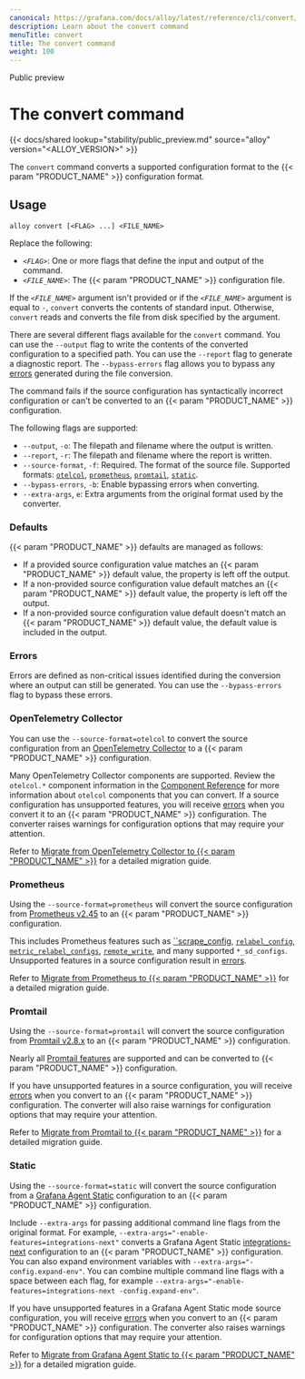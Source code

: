 ```yaml
---
canonical: https://grafana.com/docs/alloy/latest/reference/cli/convert/
description: Learn about the convert command
menuTitle: convert
title: The convert command
weight: 100
---
```


<span class="badge docs-labels__stage docs-labels__item">Public preview</span>

# The convert command

{{< docs/shared lookup="stability/public_preview.md" source="alloy" version="<ALLOY_VERSION>" >}}

The `convert` command converts a supported configuration format to the {{< param "PRODUCT_NAME" >}} configuration format.

## Usage

```shell
alloy convert [<FLAG> ...] <FILE_NAME>
```

Replace the following:

- _`<FLAG>`_: One or more flags that define the input and output of the command.
- _`<FILE_NAME>`_: The {{< param "PRODUCT_NAME" >}} configuration file.

If the _`<FILE_NAME>`_ argument isn't provided or if the _`<FILE_NAME>`_ argument is equal to `-`, `convert` converts the contents of standard input.
Otherwise, `convert` reads and converts the file from disk specified by the argument.

There are several different flags available for the `convert` command. You can use the `--output` flag to write the contents of the converted configuration to a specified path.
You can use the `--report` flag to generate a diagnostic report.
The `--bypass-errors` flag allows you to bypass any [errors][] generated during the file conversion.

The command fails if the source configuration has syntactically incorrect configuration or can't be converted to an {{< param "PRODUCT_NAME" >}} configuration.

The following flags are supported:

- `--output`, `-o`: The filepath and filename where the output is written.
- `--report`, `-r`: The filepath and filename where the report is written.
- `--source-format`, `-f`: Required. The format of the source file. Supported formats: [`otelcol`][otelcol], [`prometheus`][prometheus], [`promtail`][promtail], [`static`][static].
- `--bypass-errors`, `-b`: Enable bypassing errors when converting.
- `--extra-args`, `e`: Extra arguments from the original format used by the converter.

### Defaults

{{< param "PRODUCT_NAME" >}} defaults are managed as follows:

- If a provided source configuration value matches an {{< param "PRODUCT_NAME" >}} default value, the property is left off the output.
- If a non-provided source configuration value default matches an {{< param "PRODUCT_NAME" >}} default value, the property is left off the output.
- If a non-provided source configuration value default doesn't match an {{< param "PRODUCT_NAME" >}} default value, the default value is included in the output.

### Errors

Errors are defined as non-critical issues identified during the conversion where an output can still be generated.
You can use the `--bypass-errors` flag to bypass these errors.

### OpenTelemetry Collector

You can use the `--source-format=otelcol` to convert the source configuration from an [OpenTelemetry Collector](https://opentelemetry.io/docs/collector/configuration/) to a {{< param "PRODUCT_NAME" >}} configuration.

Many OpenTelemetry Collector components are supported.
Review the `otelcol.*` component information in the [Component Reference][] for more information about `otelcol` components that you can convert.
If a source configuration has unsupported features, you will receive [errors] when you convert it to an {{< param "PRODUCT_NAME" >}} configuration.
The converter raises warnings for configuration options that may require your attention.

Refer to [Migrate from OpenTelemetry Collector to {{< param "PRODUCT_NAME" >}}][migrate otelcol] for a detailed migration guide.

### Prometheus

Using the `--source-format=prometheus` will convert the source configuration from [Prometheus v2.45][] to an {{< param "PRODUCT_NAME" >}} configuration.

This includes Prometheus features such as [``scrape_config][scrape_config], [`relabel_config`][relabel_config], [`metric_relabel_configs`][metric_relabel_configs], [`remote_write`][remote_write], and many supported `*_sd_configs`.
Unsupported features in a source configuration result in [errors][].

Refer to [Migrate from Prometheus to {{< param "PRODUCT_NAME" >}}][migrate prometheus] for a detailed migration guide.

### Promtail

Using the `--source-format=promtail` will convert the source configuration from [Promtail v2.8.x][] to an {{< param "PRODUCT_NAME" >}} configuration.

Nearly all [Promtail features][] are supported and can be converted to {{< param "PRODUCT_NAME" >}} configuration.

If you have unsupported features in a source configuration, you will receive [errors][] when you convert to an {{< param "PRODUCT_NAME" >}} configuration.
The converter will also raise warnings for configuration options that may require your attention.

Refer to [Migrate from Promtail to {{< param "PRODUCT_NAME" >}}][migrate promtail] for a detailed migration guide.

### Static

Using the `--source-format=static` will convert the source configuration from a [Grafana Agent Static][] configuration to an {{< param "PRODUCT_NAME" >}} configuration.

Include `--extra-args` for passing additional command line flags from the original format.
For example, `--extra-args="-enable-features=integrations-next"` converts a Grafana Agent Static [integrations-next][] configuration to an {{< param "PRODUCT_NAME" >}} configuration.
You can also expand environment variables with `--extra-args="-config.expand-env"`.
You can combine multiple command line flags with a space between each flag, for example `--extra-args="-enable-features=integrations-next -config.expand-env"`.

If you have unsupported features in a Grafana Agent Static mode source configuration, you will receive [errors][] when you convert to an {{< param "PRODUCT_NAME" >}} configuration.
The converter also raises warnings for configuration options that may require your attention.

Refer to [Migrate from Grafana Agent Static to {{< param "PRODUCT_NAME" >}}][migrate static] for a detailed migration guide.

[otelcol]: #opentelemetry-collector
[prometheus]: #prometheus
[promtail]: #promtail
[static]: #static
[errors]: #errors
[scrape_config]: https://prometheus.io/docs/prometheus/2.45/configuration/configuration/#scrape_config
[relabel_config]: https://prometheus.io/docs/prometheus/2.45/configuration/configuration/#relabel_config
[metric_relabel_configs]: https://prometheus.io/docs/prometheus/2.45/configuration/configuration/#metric_relabel_configs
[remote_write]: https://prometheus.io/docs/prometheus/2.45/configuration/configuration/#remote_write
[Component Reference]: ../../components/otelcol/
[migrate otelcol]: ../../../set-up/migrate/from-otelcol/
[migrate prometheus]: ../../../set-up/migrate/from-prometheus/
[Promtail v2.8.x]: https://grafana.com/docs/loki/v2.8.x/clients/promtail/
[Prometheus v2.45]: https://prometheus.io/docs/prometheus/2.45/configuration/configuration/
[Promtail features]: https://grafana.com/docs/loki/v2.8.x/clients/promtail/configuration/
[migrate promtail]: ../../../set-up/migrate/from-promtail/
[Grafana Agent Static]: https://grafana.com/docs/agent/latest/static/
[integrations-next]: https://grafana.com/docs/agent/latest/static/configuration/integrations/integrations-next/
[migrate static]: ../../../set-up/migrate/from-static/
